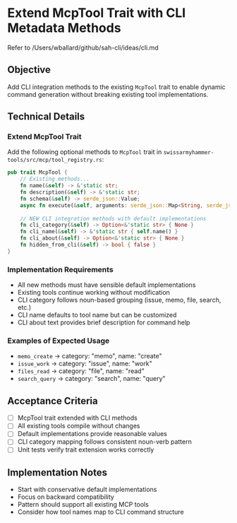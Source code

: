 # Extend McpTool Trait with CLI Metadata Methods

Refer to /Users/wballard/github/sah-cli/ideas/cli.md

## Objective
Add CLI integration methods to the existing `McpTool` trait to enable dynamic command generation without breaking existing tool implementations.

## Technical Details

### Extend McpTool Trait
Add the following optional methods to `McpTool` trait in `swissarmyhammer-tools/src/mcp/tool_registry.rs`:

```rust
pub trait McpTool {
    // Existing methods...
    fn name(&self) -> &'static str;
    fn description(&self) -> &'static str;
    fn schema(&self) -> serde_json::Value;
    async fn execute(&self, arguments: serde_json::Map<String, serde_json::Value>, context: &ToolContext) -> Result<CallToolResult, McpError>;
    
    // NEW CLI integration methods with default implementations
    fn cli_category(&self) -> Option<&'static str> { None }
    fn cli_name(&self) -> &'static str { self.name() }
    fn cli_about(&self) -> Option<&'static str> { None }  
    fn hidden_from_cli(&self) -> bool { false }
}
```

### Implementation Requirements
- All new methods must have sensible default implementations
- Existing tools continue working without modification
- CLI category follows noun-based grouping (issue, memo, file, search, etc.)
- CLI name defaults to tool name but can be customized
- CLI about text provides brief description for command help

### Examples of Expected Usage
- `memo_create` → category: "memo", name: "create"  
- `issue_work` → category: "issue", name: "work"
- `files_read` → category: "file", name: "read"
- `search_query` → category: "search", name: "query"

## Acceptance Criteria
- [ ] McpTool trait extended with CLI methods
- [ ] All existing tools compile without changes
- [ ] Default implementations provide reasonable values
- [ ] CLI category mapping follows consistent noun-verb pattern
- [ ] Unit tests verify trait extension works correctly

## Implementation Notes
- Start with conservative default implementations
- Focus on backward compatibility
- Pattern should support all existing MCP tools
- Consider how tool names map to CLI command structure
